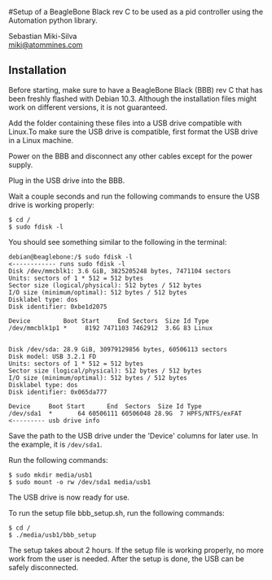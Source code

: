 #Setup of a BeagleBone Black rev C to be used as a pid controller using the Automation python library. 

Sebastian Miki-Silva \
miki@atommines.com

## Installation

Before starting, make sure to have a BeagleBone Black (BBB) rev C that has been freshly flashed with Debian 10.3. Although 
the installation files might work on different versions, it is not guaranteed. 

Add the folder containing these files into a USB drive compatible with Linux.To make sure the USB drive is compatible, 
first format the USB drive in a Linux machine. 

Power on the BBB and disconnect any other cables except for the power supply. 

Plug in the USB drive into the BBB.

Wait a couple seconds and run the following commands to ensure the USB drive is working properly:

    $ cd /
    $ sudo fdisk -l

You should see something similar to the following in the terminal:
    
    debian@beaglebone:/$ sudo fdisk -l                                     <------------ runs sudo fdisk -l
    Disk /dev/mmcblk1: 3.6 GiB, 3825205248 bytes, 7471104 sectors
    Units: sectors of 1 * 512 = 512 bytes
    Sector size (logical/physical): 512 bytes / 512 bytes
    I/O size (minimum/optimal): 512 bytes / 512 bytes
    Disklabel type: dos
    Disk identifier: 0xbe1d2075
    
    Device         Boot Start     End Sectors  Size Id Type
    /dev/mmcblk1p1 *     8192 7471103 7462912  3.6G 83 Linux
    
    
    Disk /dev/sda: 28.9 GiB, 30979129856 bytes, 60506113 sectors
    Disk model: USB 3.2.1 FD
    Units: sectors of 1 * 512 = 512 bytes
    Sector size (logical/physical): 512 bytes / 512 bytes
    I/O size (minimum/optimal): 512 bytes / 512 bytes
    Disklabel type: dos
    Disk identifier: 0x065da777
    
    Device     Boot Start      End  Sectors  Size Id Type
    /dev/sda1  *       64 60506111 60506048 28.9G  7 HPFS/NTFS/exFAT          <--------- usb drive info

Save the path to the USB drive under the 'Device' columns for later use. In the example, it is `/dev/sda1`. 

Run the following commands:

    $ sudo mkdir media/usb1
    $ sudo mount -o rw /dev/sda1 media/usb1

The USB drive is now ready for use.

To run the setup file bbb_setup.sh, run the following commands:

    $ cd /
    $ ./media/usb1/bbb_setup

The setup takes about 2 hours. If the setup file is working properly, no more work from the user is needed. After the 
setup is done, the USB can be safely disconnected.